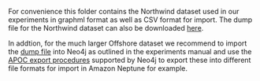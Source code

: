 For convenience this folder contains the Northwind dataset used in our experiments in graphml format as well as CSV format for import. The dump file for the Northwind dataset can also be downloaded [here](https://github.com/neo4j-graph-examples/northwind/blob/main/data/northwind-43.dump).

In addtion, for the much larger Offshore dataset we recommend to import the [dump file](https://github.com/ICIJ/offshoreleaks-data-packages/blob/main/data/icij-offshoreleaks-42.dump) into Neo4j as outlined in the experiments manual and use the [APOC export procedures](https://neo4j.com/labs/apoc/4.1/export/) supported by Neo4j to export these into different file formats for import in Amazon Neptune for example.

